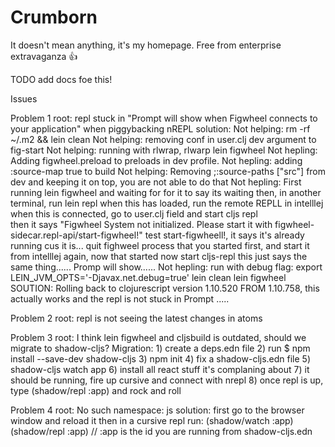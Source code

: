# Crumborn

It doesn't mean anything, it's my homepage. Free from enterprise extravaganza 👍

TODO add docs foe this!

Issues

Problem 1
root: repl stuck in "Prompt will show when Figwheel connects to your application" when piggybacking nREPL
solution: 
    Not helping: rm -rf ~/.m2 && lein clean 
    Not helping: removing conf in user.clj dev argument to fig-start
    Not helping: running with rlwrap, rlwarp lein figwheel
    Not hepling: Adding figwheel.preload to preloads in dev profile.
    Not hepling: adding  :source-map           true to build
    Not helping: Removing   ;:source-paths ["src"] from dev and keeping it on top, you are not able to do that
    Not hepling: First running lein figwheel and waiting for for it to say its waiting
                    then, in another terminal, run lein repl
                    when this has loaded, run the remote REPLL in intelllej     
                    when this is connected, go to user.clj field and start cljs repl    
                    then it says "Figwheel System not initialized. Please start it with figwheel-sidecar.repl-api/start-figwheel!"
                    test start-figwheell!, it says it's already running cus it is...
                    quit fighweel process that you started first, and start it from intelllej again, now that started
                    now start cljs-repl
                    this just says the same thing...... Promp will show......
    Not hepling: run with debug flag:
                    export LEIN_JVM_OPTS='-Djavax.net.debug=true'
                    lein clean
                    lein figwheel
    SOUTION: Rolling back to clojurescript version 1.10.520 FROM 1.10.758, this actually works and the repl is not stuck in Prompt .....
    
Problem 2
root: repl is not seeing the latest changes in atoms


Problem 3
root: I think lein figwheel and cljsbuild is outdated, should we migrate to shadow-cljs?
Migration:
    1) create a deps.edn file
    2) run $ npm install --save-dev shadow-cljs
    3) npm init
    4) fix a shadow-cljs.edn file
    5) shadow-cljs watch app
    6) install all react stuff it's complaning about
    7) it should be running, fire up cursive and connect with nrepl
    8) once repl is up, type (shadow/repl :app) and rock and roll
    
Problem 4
root: No such namespace: js
solution: 
    first go to the browser window and reload it
    then in a cursive repl run:
    (shadow/watch :app)
    (shadow/repl :app) // :app is the id you are running from shadow-cljs.edn
    
    

